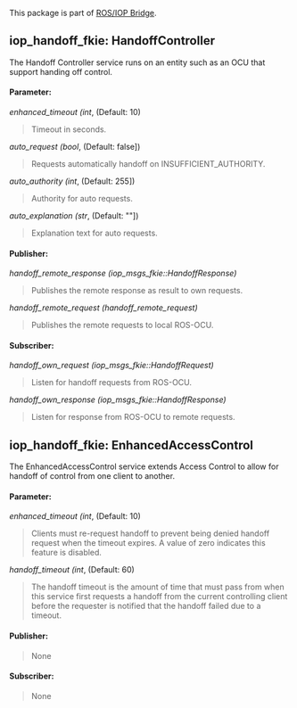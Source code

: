 This package is part of [ROS/IOP Bridge](https://github.com/fkie/iop_core/blob/master/README.md).


## iop_handoff_fkie: HandoffController

The Handoff Controller service runs on an entity such as an OCU that support handing off control.

#### Parameter:

_enhanced_timeout (int_, (Default: 10)

> Timeout in seconds.

_auto_request (bool_, (Default: false])

> Requests automatically handoff on INSUFFICIENT_AUTHORITY.

_auto_authority (int_, (Default: 255])

> Authority for auto requests.

_auto_explanation (str_, (Default: ""])

> Explanation text for auto requests.


#### Publisher:

_handoff_remote_response (iop_msgs_fkie::HandoffResponse)_

> Publishes the remote response as result to own requests.

_handoff_remote_request (handoff_remote_request)_

> Publishes the remote requests to local ROS-OCU.

#### Subscriber:

_handoff_own_request (iop_msgs_fkie::HandoffRequest)_

> Listen for handoff requests from ROS-OCU.

_handoff_own_response (iop_msgs_fkie::HandoffResponse)_

> Listen for response from ROS-OCU to remote requests.


## iop_handoff_fkie: EnhancedAccessControl

The EnhancedAccessControl service extends Access Control to allow for handoff of control from one client to another.

#### Parameter:

_enhanced_timeout (int_, (Default: 10)

> Clients must re-request handoff to prevent being denied handoff request when the timeout expires. A value of zero indicates this feature is disabled.

_handoff_timeout (int_, (Default: 60)

> The handoff timeout is the amount of time that must pass from when this service first requests a handoff from the current controlling client before the requester is notified that the handoff failed due to a timeout.

#### Publisher:

> None

#### Subscriber:

> None
